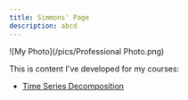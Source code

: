 ```yaml
---
title: Simmons' Page
description: abcd
---
```



![My Photo](/pics/Professional Photo.png)

This is content I've developed for my courses:

- [Time Series Decomposition](/timeseries/index.md)
